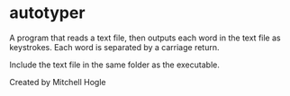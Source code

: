 # autotyper
A program that reads a text file, then outputs each word in the text file as keystrokes. Each word is separated by a carriage return.

Include the text file in the same folder as the executable.

Created by Mitchell Hogle